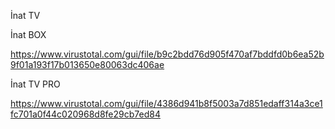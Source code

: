 İnat TV

İnat BOX

https://www.virustotal.com/gui/file/b9c2bdd76d905f470af7bddfd0b6ea52b9f01a193f17b013650e80063dc406ae

İnat TV PRO

https://www.virustotal.com/gui/file/4386d941b8f5003a7d851edaff314a3ce1fc701a0f44c020968d8fe29cb7ed84
